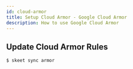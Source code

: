 ```yaml
---
id: cloud-armor
title: Setup Cloud Armor - Google Cloud Armor
description: How to use Google Cloud Armor
---
```


## Update Cloud Armor Rules

```bash
$ skeet sync armor
```
